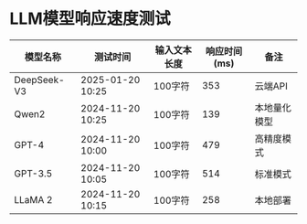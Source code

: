 # LLM模型响应速度测试

| 模型名称       | 测试时间       | 输入文本长度 | 响应时间 (ms) | 备注           |
|----------------|----------------|--------------|---------------|----------------|
| DeepSeek-V3    | 2025-01-20 10:25 | 100字符       | 353           | 云端API       |
| Qwen2    | 2024-11-20 10:25 | 100字符       | 139           | 本地量化模型       |
| GPT-4          | 2024-11-20 10:00 | 100字符       | 479           | 高精度模式     |
| GPT-3.5        | 2024-11-20 10:05 | 100字符       | 514          | 标准模式       |
| LLaMA 2        | 2024-11-20 10:15 | 100字符       | 258           | 本地部署       |
